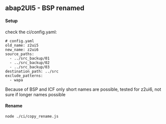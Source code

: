 ## abap2UI5 - BSP renamed


#### Setup

check the ci/config.yaml:
```
# config.yaml
old_name: z2ui5
new_name: z2ui6
source_paths:
  - ../src_backup/01
  - ../src_backup/02
  - ../src_backup/03
destination_path: ../src
exclude_patterns:
  - wapa
```
Because of BSP and ICF only short names are possible, tested for z2ui6, not sure if longer names possible

#### Rename
```
node ./ci/copy_rename.js
```
